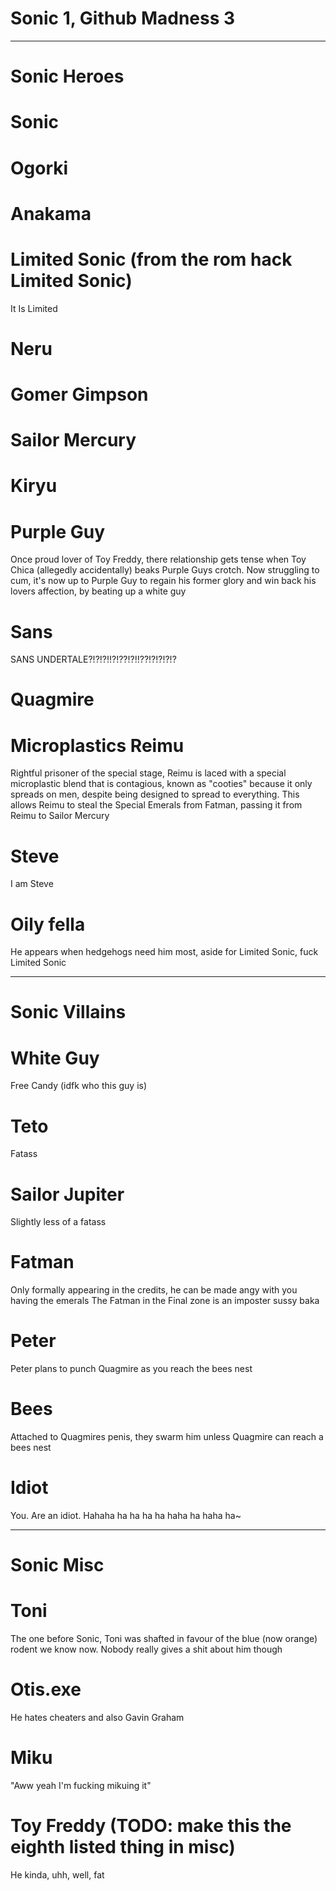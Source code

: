 # Sonic 1, Github Madness 3

-----------------------------------------------------------
# Sonic Heroes

# Sonic


# Ogorki


# Anakama


# Limited Sonic (from the rom hack Limited Sonic)
It Is Limited

# Neru


# Gomer Gimpson


# Sailor Mercury


# Kiryu


# Purple Guy
Once proud lover of Toy Freddy, there relationship gets tense when Toy Chica (allegedly accidentally) beaks Purple Guys crotch.
Now struggling to cum, it's now up to Purple Guy to regain his former glory and win back his lovers affection, by beating up a white guy

# Sans
SANS UNDERTALE?!?!?!!?!??!?!!??!?!?!?!?


# Quagmire


# Microplastics Reimu
Rightful prisoner of the special stage, Reimu is laced with a special microplastic blend that is contagious, known as "cooties" because it only spreads on men, despite being designed to spread to everything.
This allows Reimu to steal the Special Emerals from Fatman, passing it from Reimu to Sailor Mercury

# Steve
I am Steve

# Oily fella
He appears when hedgehogs need him most, aside for Limited Sonic, fuck Limited Sonic

-----------------------------------------------------------
# Sonic Villains

# White Guy
Free Candy (idfk who this guy is)

# Teto
Fatass

# Sailor Jupiter
Slightly less of a fatass

# Fatman
Only formally appearing in the credits, he can be made angy with you having the emerals
The Fatman in the Final zone is an imposter sussy baka

# Peter
Peter plans to punch Quagmire as you reach the bees nest

# Bees
Attached to Quagmires penis, they swarm him unless Quagmire can reach a bees nest

# Idiot
You. Are an idiot. Hahaha ha ha ha ha haha ha haha ha~

-----------------------------------------------------------
# Sonic Misc

# Toni
The one before Sonic, Toni was shafted in favour of the blue (now orange) rodent we know now. Nobody really gives a shit about him though

# Otis.exe
He hates cheaters and also Gavin Graham

# Miku
"Aww yeah I'm fucking mikuing it"

# Toy Freddy (TODO: make this the eighth listed thing in misc)
He kinda, uhh, well, fat